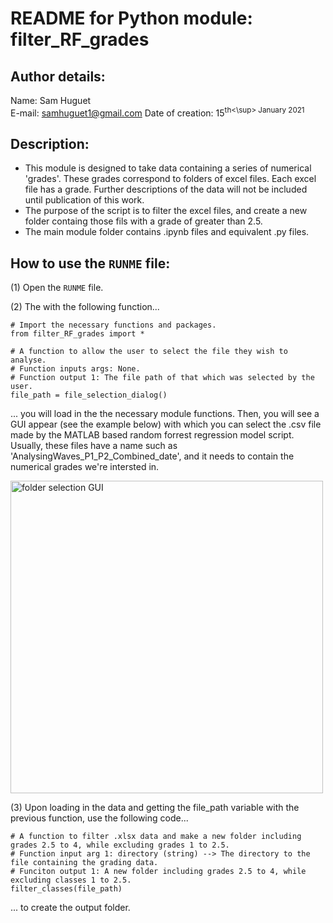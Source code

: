 # README for Python module: filter_RF_grades 

## Author details: 
Name: Sam Huguet  
E-mail: samhuguet1@gmail.com
Date of creation: 15<sup>th<\sup> January 2021

## Description: 
- This module is designed to take data containing a series of numerical 'grades'. These grades correspond to folders of excel files. Each excel file has a grade. Further descriptions of the data will not be included until publication of this work. 
- The purpose of the script is to filter the excel files, and create a new folder containg those fils with a grade of greater than 2.5. 
- The main module folder contains .ipynb files and equivalent .py files. 
 
## How to use the ```RUNME``` file: 

(1) Open the ```RUNME``` file. 
    
(2) The with the following function... 
```
# Import the necessary functions and packages.
from filter_RF_grades import *

# A function to allow the user to select the file they wish to analyse. 
# Function inputs args: None. 
# Function output 1: The file path of that which was selected by the user. 
file_path = file_selection_dialog()
```
... you will load in the the necessary module functions. Then, you will see a GUI appear (see the example below) with which you can select the .csv file made by the MATLAB based random forrest regression model script. Usually, these files have a name such as 'AnalysingWaves_P1_P2_Combined_date', and it needs to contain the numerical grades we're intersted in. 

<img src="" alt="folder selection GUI" width="500"/>

(3) Upon loading in the data and getting the file_path variable with the previous function, use the following code...
```
# A function to filter .xlsx data and make a new folder including grades 2.5 to 4, while excluding grades 1 to 2.5.
# Function input arg 1: directory (string) --> The directory to the file containing the grading data. 
# Funciton output 1: A new folder including grades 2.5 to 4, while excluding classes 1 to 2.5. 
filter_classes(file_path)    
```
... to create the output folder.  